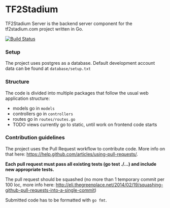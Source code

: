 # TF2Stadium
TF2Stadium Server is the backend server component for the tf2stadium.com project written in Go.

[![Build Status](https://travis-ci.org/TF2Stadium/Server.svg?branch=master)](https://travis-ci.org/TF2Stadium/Helen.svg?branch=master)

### Setup
The project uses postgres as a database. Default development account data can be found at `database/setup.txt`

### Structure
The code is divided into multiple packages that follow the usual web application structure:
* models go in `models`
* controllers go in `controllers`
* routes go in `routes/routes.go`
* TODO views currently go to static, until work on frontend code starts

### Contribution guidelines
The project uses the Pull Request workflow to contribute code. More info on that here: https://help.github.com/articles/using-pull-requests/.

**Each pull request must pass all existing tests (go test ./...) and include new appropriate tests.**

The pull request should be squashed (no more than 1 temporary commit per 100 loc, more info here: http://eli.thegreenplace.net/2014/02/19/squashing-github-pull-requests-into-a-single-commit)

Submitted code has to be formatted with `go fmt`.
